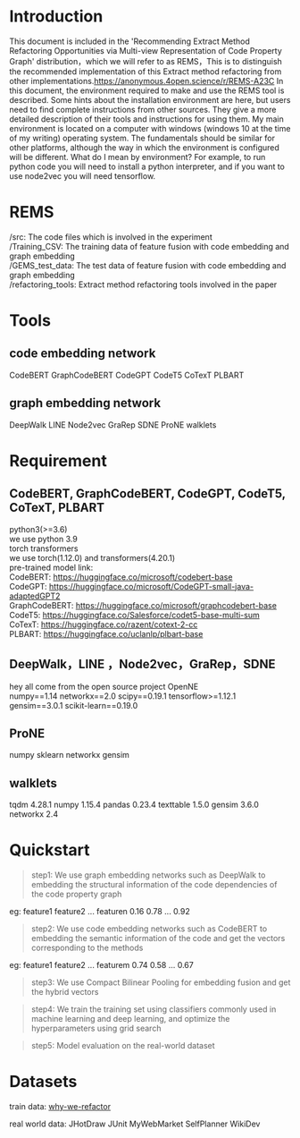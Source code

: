 # Introduction
This document is included in the 'Recommending Extract Method Refactoring Opportunities via Multi-view Representation of Code Property Graph' distribution，which we will refer to as REMS，This is to distinguish the recommended implementation of this Extract method refactoring from other implementations.https://anonymous.4open.science/r/REMS-A23C In this document, the environment required to make and use the REMS tool is described. Some hints about the installation environment are here, but users need to find complete instructions from other sources. They give a more detailed description of their tools and instructions for using them. My main environment is located on a computer with windows (windows 10 at the time of my writing) operating system. The fundamentals should be similar for other platforms, although the way in which the environment is configured will be different. What do I mean by environment? For example, to run python code you will need to install a python interpreter, and if you want to use node2vec you will need tensorflow.
# REMS
/src: The code files which is involved in the experiment \
/Training_CSV: The training data of feature fusion with code embedding and graph embedding \
/GEMS_test_data: The test data of feature fusion with code embedding and graph embedding \
/refactoring_tools: Extract method refactoring tools involved in the paper
# Tools
## code embedding network
CodeBERT GraphCodeBERT CodeGPT CodeT5 CoTexT PLBART
## graph embedding network 
DeepWalk LINE Node2vec GraRep SDNE ProNE walklets
# Requirement
## CodeBERT, GraphCodeBERT, CodeGPT, CodeT5, CoTexT, PLBART
python3(>=3.6) \
we use python 3.9\
torch transformers \
we use torch(1.12.0) and transformers(4.20.1)\
pre-trained model link: \
CodeBERT: https://huggingface.co/microsoft/codebert-base \
CodeGPT: https://huggingface.co/microsoft/CodeGPT-small-java-adaptedGPT2 \
GraphCodeBERT: https://huggingface.co/microsoft/graphcodebert-base \
CodeT5: https://huggingface.co/Salesforce/codet5-base-multi-sum \
CoTexT: https://huggingface.co/razent/cotext-2-cc \
PLBART: https://huggingface.co/uclanlp/plbart-base 

## DeepWalk，LINE ，Node2vec，GraRep，SDNE
hey all come from the open source project OpenNE \
numpy==1.14 networkx==2.0 scipy==0.19.1 tensorflow>=1.12.1 gensim==3.0.1 scikit-learn==0.19.0
## ProNE
numpy sklearn networkx gensim
## walklets
tqdm 4.28.1 numpy 1.15.4 pandas 0.23.4 texttable 1.5.0 gensim 3.6.0 networkx 2.4
# Quickstart

> step1: We use graph embedding networks such as DeepWalk to embedding the structural information of the code dependencies of the code property graph

eg: feature1 feature2 ... featuren  0.16 0.78 ... 0.92

> step2: We use code embedding networks such as CodeBERT to embedding the semantic information of the code and get the vectors corresponding to the methods

eg: feature1 feature2 ... featurem  0.74 0.58 ... 0.67

> step3: We use Compact Bilinear Pooling for embedding fusion and get the hybrid vectors

> step4: We train the training set using classifiers commonly used in machine learning and deep learning, and optimize the hyperparameters using grid search

> step5: Model evaluation on the real-world dataset

# Datasets

train data: [why-we-refactor](https://aserg-ufmg.github.io/why-we-refactor/#/) 

real world data: JHotDraw JUnit MyWebMarket SelfPlanner WikiDev

